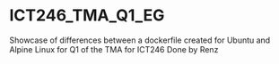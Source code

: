 # ICT246_TMA_Q1_EG
Showcase of differences between a dockerfile created for Ubuntu and Alpine Linux for Q1 of the TMA for ICT246 
Done by Renz
